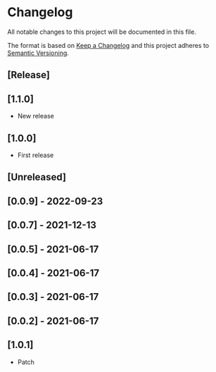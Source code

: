 # Changelog

All notable changes to this project will be documented in this file.

The format is based on [Keep a Changelog](http://keepachangelog.com/en/1.0.0/)
and this project adheres to [Semantic Versioning](http://semver.org/spec/v2.0.0.html).

## [Release]

## [1.1.0]

- New release
## [1.0.0]

- First release
## [Unreleased]

## [0.0.9] - 2022-09-23

## [0.0.7] - 2021-12-13

## [0.0.5] - 2021-06-17

## [0.0.4] - 2021-06-17

## [0.0.3] - 2021-06-17

## [0.0.2] - 2021-06-17

## [1.0.1]

- Patch
